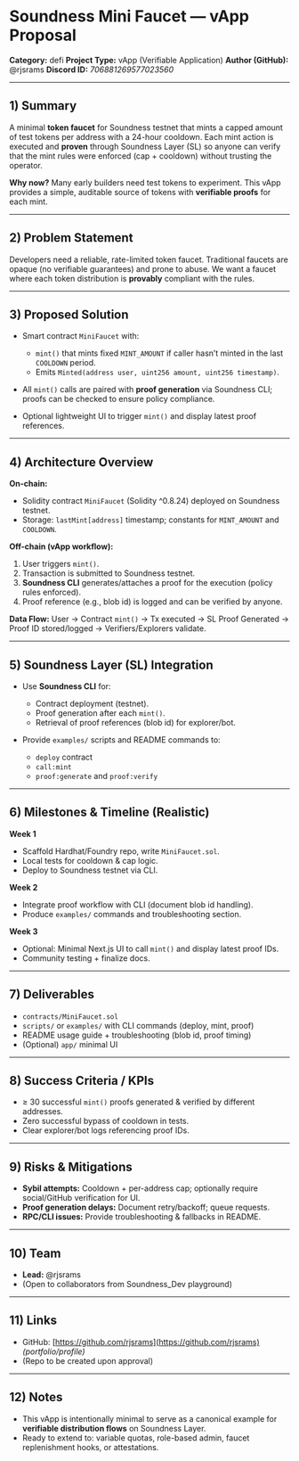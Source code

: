 # Soundness Mini Faucet — vApp Proposal

**Category:** defi
**Project Type:** vApp (Verifiable Application)
**Author (GitHub):** @rjsrams
**Discord ID:** *706881269577023560*

---

## 1) Summary

A minimal **token faucet** for Soundness testnet that mints a capped amount of test tokens per address with a 24-hour cooldown. Each mint action is executed and **proven** through Soundness Layer (SL) so anyone can verify that the mint rules were enforced (cap + cooldown) without trusting the operator.

**Why now?** Many early builders need test tokens to experiment. This vApp provides a simple, auditable source of tokens with **verifiable proofs** for each mint.

---

## 2) Problem Statement

Developers need a reliable, rate-limited token faucet. Traditional faucets are opaque (no verifiable guarantees) and prone to abuse. We want a faucet where each token distribution is **provably** compliant with the rules.

---

## 3) Proposed Solution

* Smart contract `MiniFaucet` with:

  * `mint()` that mints fixed `MINT_AMOUNT` if caller hasn’t minted in the last `COOLDOWN` period.
  * Emits `Minted(address user, uint256 amount, uint256 timestamp)`.
* All `mint()` calls are paired with **proof generation** via Soundness CLI; proofs can be checked to ensure policy compliance.
* Optional lightweight UI to trigger `mint()` and display latest proof references.

---

## 4) Architecture Overview

**On-chain:**

* Solidity contract `MiniFaucet` (Solidity ^0.8.24) deployed on Soundness testnet.
* Storage: `lastMint[address]` timestamp; constants for `MINT_AMOUNT` and `COOLDOWN`.

**Off-chain (vApp workflow):**

1. User triggers `mint()`.
2. Transaction is submitted to Soundness testnet.
3. **Soundness CLI** generates/attaches a proof for the execution (policy rules enforced).
4. Proof reference (e.g., blob id) is logged and can be verified by anyone.

**Data Flow:**
User → Contract `mint()` → Tx executed → SL Proof Generated → Proof ID stored/logged → Verifiers/Explorers validate.

---

## 5) Soundness Layer (SL) Integration

* Use **Soundness CLI** for:

  * Contract deployment (testnet).
  * Proof generation after each `mint()`.
  * Retrieval of proof references (blob id) for explorer/bot.
* Provide `examples/` scripts and README commands to:

  * `deploy` contract
  * `call:mint`
  * `proof:generate` and `proof:verify`

---

## 6) Milestones & Timeline (Realistic)

**Week 1**

* Scaffold Hardhat/Foundry repo, write `MiniFaucet.sol`.
* Local tests for cooldown & cap logic.
* Deploy to Soundness testnet via CLI.

**Week 2**

* Integrate proof workflow with CLI (document blob id handling).
* Produce `examples/` commands and troubleshooting section.

**Week 3**

* Optional: Minimal Next.js UI to call `mint()` and display latest proof IDs.
* Community testing + finalize docs.

---

## 7) Deliverables

* `contracts/MiniFaucet.sol`
* `scripts/` or `examples/` with CLI commands (deploy, mint, proof)
* README usage guide + troubleshooting (blob id, proof timing)
* (Optional) `app/` minimal UI

---

## 8) Success Criteria / KPIs

* ≥ 30 successful `mint()` proofs generated & verified by different addresses.
* Zero successful bypass of cooldown in tests.
* Clear explorer/bot logs referencing proof IDs.

---

## 9) Risks & Mitigations

* **Sybil attempts:** Cooldown + per-address cap; optionally require social/GitHub verification for UI.
* **Proof generation delays:** Document retry/backoff; queue requests.
* **RPC/CLI issues:** Provide troubleshooting & fallbacks in README.

---

## 10) Team

* **Lead:** @rjsrams
* (Open to collaborators from Soundness\_Dev playground)

---

## 11) Links

* GitHub: [https://github.com/rjsrams](https://github.com/rjsrams) *(portfolio/profile)*
* (Repo to be created upon approval)

---

## 12) Notes

* This vApp is intentionally minimal to serve as a canonical example for **verifiable distribution flows** on Soundness Layer.
* Ready to extend to: variable quotas, role-based admin, faucet replenishment hooks, or attestations.

